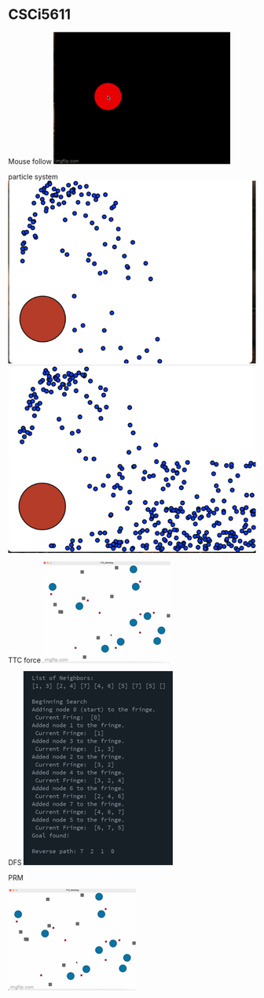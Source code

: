 # CSCi5611
Mouse follow
![Alt Text](resource/mousefollow.gif)

particle system
![Alt Text](resource/sps1.png)
![Alt Text](resource/sps2.png)

TTC force 
![Alt Text](resource/TTC.gif)

DFS
![Alt Text](resource/DFS.png)

PRM

![Alt Text](resource/PRM.gif)
